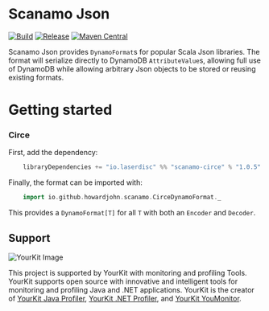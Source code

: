 # Scanamo Json
[![Build](https://github.com/laserdisc-io/scanamo-json/actions/workflows/build.yml/badge.svg)](https://github.com/laserdisc-io/scanamo-json/actions/workflows/build.yml)
[![Release](https://github.com/laserdisc-io/scanamo-json/actions/workflows/release.yml/badge.svg)](https://github.com/laserdisc-io/scanamo-json/actions/workflows/release.yml)
[![Maven Central](https://maven-badges.herokuapp.com/maven-central/io.laserdisc/scanamo-circe_2.12/badge.svg)](https://maven-badges.herokuapp.com/maven-central/io.laserdisc/scanamo-json_2.12)

Scanamo Json provides `DynamoFormat`s for popular Scala Json libraries. The format will serialize directly to DynamoDB `AttributeValue`s, allowing full use of DynamoDB while allowing arbitrary Json objects to be stored or reusing existing formats.

# Getting started

### Circe

First, add the dependency:

```scala
    libraryDependencies += "io.laserdisc" %% "scanamo-circe" % "1.0.5"
```

Finally, the format can be imported with:

```scala
    import io.github.howardjohn.scanamo.CirceDynamoFormat._
```

This provides a `DynamoFormat[T]` for all `T` with both an `Encoder` and `Decoder`.

## Support

![YourKit Image](https://www.yourkit.com/images/yklogo.png "YourKit")

This project is supported by YourKit with monitoring and profiling Tools. YourKit supports open source with innovative and intelligent tools for monitoring and profiling Java and .NET applications. YourKit is the creator of [YourKit Java Profiler](https://www.yourkit.com/java/profiler/), [YourKit .NET Profiler](https://www.yourkit.com/.net/profiler/), and [YourKit YouMonitor](https://www.yourkit.com/youmonitor/).

